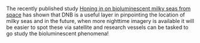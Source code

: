 The recently published study [Honing in on bioluminescent milky seas from space](https://www.nature.com/articles/s41598-021-94823-z) has shown that DNB is a useful layer in pinpointing the location of milky seas and in the future, when more nighttime imagery is available it will be easier to spot these via satellite and research vessels can be tasked to go study the bioluminescent phenomena!